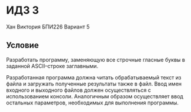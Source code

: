 # ИДЗ 3
Хан Виктория БПИ226
Вариант 5
## Условие
Разработать программу, заменяющую все строчные гласные буквы
в заданной ASCII–строке заглавными.

Разработанная программа должна читать обрабатываемый
текст из файла и загружать полученные результаты также в
файл. Ввод имен входного и выходного файлов должен осуществляться с использованием консоли. Аналогичным образом
осуществляет ввод остальных параметров, необходимых для выполнения программы.

